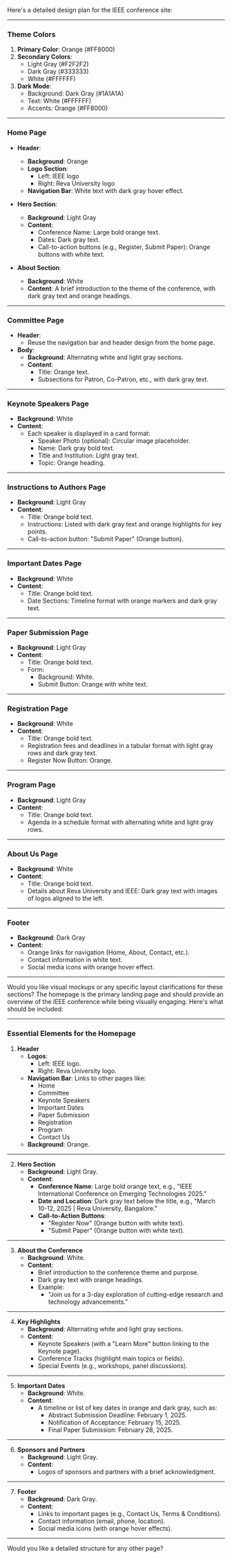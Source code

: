Here's a detailed design plan for the IEEE conference site:

---

### **Theme Colors**
1. **Primary Color**: Orange (#FF8000)
2. **Secondary Colors**:  
   - Light Gray (#F2F2F2)  
   - Dark Gray (#333333)  
   - White (#FFFFFF)
3. **Dark Mode**:  
   - Background: Dark Gray (#1A1A1A)  
   - Text: White (#FFFFFF)  
   - Accents: Orange (#FF8000)

---

### **Home Page**
- **Header**:
  - **Background**: Orange
  - **Logo Section**: 
    - Left: IEEE logo
    - Right: Reva University logo
  - **Navigation Bar**: White text with dark gray hover effect.

- **Hero Section**:
  - **Background**: Light Gray
  - **Content**: 
    - Conference Name: Large bold orange text.
    - Dates: Dark gray text.
    - Call-to-action buttons (e.g., Register, Submit Paper): Orange buttons with white text.

- **About Section**:
  - **Background**: White
  - **Content**: A brief introduction to the theme of the conference, with dark gray text and orange headings.

---

### **Committee Page**
- **Header**:
  - Reuse the navigation bar and header design from the home page.
- **Body**:
  - **Background**: Alternating white and light gray sections.
  - **Content**:
    - Title: Orange text.
    - Subsections for Patron, Co-Patron, etc., with dark gray text.

---

### **Keynote Speakers Page**
- **Background**: White
- **Content**:
  - Each speaker is displayed in a card format:
    - Speaker Photo (optional): Circular image placeholder.
    - Name: Dark gray bold text.
    - Title and Institution: Light gray text.
    - Topic: Orange heading.

---

### **Instructions to Authors Page**
- **Background**: Light Gray
- **Content**:
  - Title: Orange bold text.
  - Instructions: Listed with dark gray text and orange highlights for key points.
  - Call-to-action button: "Submit Paper" (Orange button).

---

### **Important Dates Page**
- **Background**: White
- **Content**:
  - Title: Orange bold text.
  - Date Sections: Timeline format with orange markers and dark gray text.

---

### **Paper Submission Page**
- **Background**: Light Gray
- **Content**:
  - Title: Orange bold text.
  - Form: 
    - Background: White.
    - Submit Button: Orange with white text.

---

### **Registration Page**
- **Background**: White
- **Content**:
  - Title: Orange bold text.
  - Registration fees and deadlines in a tabular format with light gray rows and dark gray text.
  - Register Now Button: Orange.

---

### **Program Page**
- **Background**: Light Gray
- **Content**:
  - Title: Orange bold text.
  - Agenda in a schedule format with alternating white and light gray rows.

---

### **About Us Page**
- **Background**: White
- **Content**:
  - Title: Orange bold text.
  - Details about Reva University and IEEE: Dark gray text with images of logos aligned to the left.

---

### **Footer**
- **Background**: Dark Gray
- **Content**:
  - Orange links for navigation (Home, About, Contact, etc.).
  - Contact information in white text.
  - Social media icons with orange hover effect.

---

Would you like visual mockups or any specific layout clarifications for these sections?
The homepage is the primary landing page and should provide an overview of the IEEE conference while being visually engaging. Here's what should be included:

---

### **Essential Elements for the Homepage**

1. **Header**
   - **Logos**: 
     - Left: IEEE logo.
     - Right: Reva University logo.
   - **Navigation Bar**: Links to other pages like:
     - Home
     - Committee
     - Keynote Speakers
     - Important Dates
     - Paper Submission
     - Registration
     - Program
     - Contact Us
   - **Background**: Orange.

---

2. **Hero Section**
   - **Background**: Light Gray.
   - **Content**:
     - **Conference Name**: Large bold orange text, e.g., "IEEE International Conference on Emerging Technologies 2025."
     - **Date and Location**: Dark gray text below the title, e.g., "March 10-12, 2025 | Reva University, Bangalore."
     - **Call-to-Action Buttons**:
       - "Register Now" (Orange button with white text).
       - "Submit Paper" (Orange button with white text).

---

3. **About the Conference**
   - **Background**: White.
   - **Content**:
     - Brief introduction to the conference theme and purpose.
     - Dark gray text with orange headings.
     - Example: 
       - "Join us for a 3-day exploration of cutting-edge research and technology advancements."

---

4. **Key Highlights**
   - **Background**: Alternating white and light gray sections.
   - **Content**:
     - Keynote Speakers (with a "Learn More" button linking to the Keynote page).
     - Conference Tracks (highlight main topics or fields).
     - Special Events (e.g., workshops, panel discussions).

---

5. **Important Dates**
   - **Background**: White.
   - **Content**:
     - A timeline or list of key dates in orange and dark gray, such as:
       - Abstract Submission Deadline: February 1, 2025.
       - Notification of Acceptance: February 15, 2025.
       - Final Paper Submission: February 28, 2025.

---

6. **Sponsors and Partners**
   - **Background**: Light Gray.
   - **Content**:
     - Logos of sponsors and partners with a brief acknowledgment.

---

7. **Footer**
   - **Background**: Dark Gray.
   - **Content**:
     - Links to important pages (e.g., Contact Us, Terms & Conditions).
     - Contact information (email, phone, location).
     - Social media icons (with orange hover effects).

---

Would you like a detailed structure for any other page?
